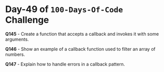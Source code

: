 # Day-49 of `100-Days-Of-Code` Challenge

**Q145** - Create a function that accepts a callback and invokes it with some arguments.

**Q146** - Show an example of a callback function used to filter an array of numbers.

**Q147** - Explain how to handle errors in a callback pattern.

 
 

 

 



 
 





 
 
 

 

 

 

 





 
 

 


 


 

 
 
 


 